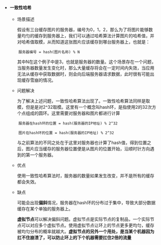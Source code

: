 + #### 一致性哈希

  + 场景描述

    ​	假设有三台缓存图片的服务器，编号为0，1，2，那么为了将图片能够数量均匀的缓存到服务器上，我们可以通过哈希算法计算图片的哈希值，并对哈希值取模，从而知道这张图片应该缓存到哪台服务器上，也就是：

    ​	`服务器编号 = hash(图片名称) % N`

    ​	其中N在这个例子中是3，也就是服务器的数量。这个场景存在一个问题，当服务器数量发生变化时，那么大量缓存将会在一定时间内失效，当应用无法从缓存中获取数据时，则会向后端服务器请求数据，此时很有可能出现缓存雪崩的情况。

  + 问题解决

    ​	为了解决上述问题，一致性哈希算法出现了。一致性哈希算法同样是取模，但是是对2^32取模。这里有一个概念叫hash环，是指使用2的32次方个点组成的圆环。这里需要对服务器和图片都进行计算

    ​	`服务器在hash环的位置 = hash(服务器的IP地址) % 2^32`

    ​	`图片在hash环的位置 = hash(服务器的IP地址) % 2^32`

    ​	与之前算法的不同之处在于这里对服务器也计算了hash值，得到位置之后，图片应当缓存的服务器位置便是从图片的位置开始，沿顺时针方向遇到的第一个服务器。

  + 优点

    ​	使用一致性哈希算法时，服务器的数量如果发生改变，并不是所有的缓存都会失效。

  + 缺点

    ​	可能会出现**偏斜**情况，服务器在hash环的分布过于集中，导致大部分数据缓存在某个单独的服务器上。

    ​	**虚拟节点**可以解决偏斜问题。虚拟节点是实际节点的复制品，一个实际节点可以对应多个虚拟节点。使用虚拟节点让环上的节点更多更均匀，缓存被均匀分布的概率就越大。**虚拟节点的另外一个用处，是当某个机器因为扛不住崩溃了，可以防止环上的下个机器需要扛住2倍的流量**

